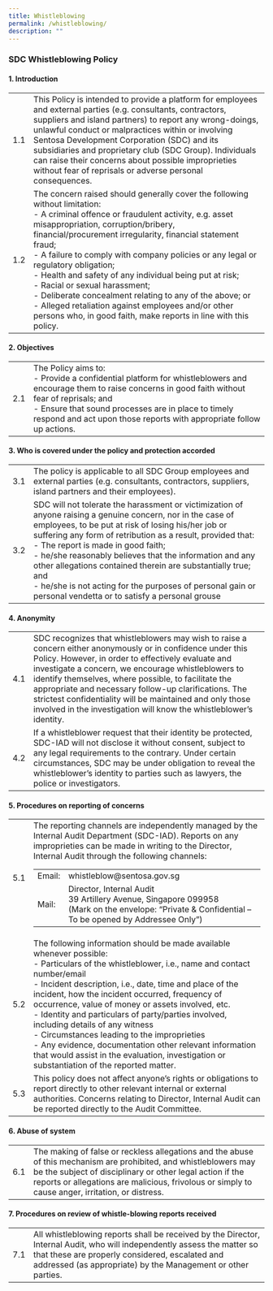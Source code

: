 ```yaml
---
title: Whistleblowing
permalink: /whistleblowing/
description: ""
---
```


### **SDC Whistleblowing Policy**

#### **1. Introduction**
<table class="WBpage_style">
  <tr>
    <td>1.1</td>
    <td>
      This Policy is intended to provide a platform for employees and external parties (e.g. consultants, contractors, suppliers and island partners) to report any wrong-doings, unlawful conduct or malpractices within or involving Sentosa Development Corporation (SDC) and its subsidiaries and proprietary club (SDC Group). Individuals can raise their concerns about possible improprieties without fear of reprisals or adverse personal consequences.
    </td>
  </tr>
  <tr>
    <td>1.2</td>
    <td>
      The concern raised should generally cover the following without limitation:<br>
    - A criminal offence or fraudulent activity, e.g. asset misappropriation, corruption/bribery, financial/procurement irregularity, financial statement fraud;<br>
    - A failure to comply with company policies or any legal or regulatory obligation;<br>
    - Health and safety of any individual being put at risk;<br>
    - Racial or sexual harassment;<br>
    - Deliberate concealment relating to any of the above; or<br>
    - Alleged retaliation against employees and/or other persons who, in good faith, make reports in line with this policy.
    </td>
  </tr>
</table>

#### **2. Objectives**
<table class="WBpage_style">
  <tr>
    <td>2.1</td>
    <td>
      The Policy aims to:<br>
    - Provide a confidential platform for whistleblowers and encourage them to raise concerns in good faith without fear of reprisals; and<br>
    - Ensure that sound processes are in place to timely respond and act upon those reports with appropriate follow up actions.
    </td>
  </tr>
</table>

#### **3. Who is covered under the policy and protection accorded**
<table class="WBpage_style">
  <tr>
    <td>3.1</td>
    <td>
      The policy is applicable to all SDC Group employees and external parties (e.g. consultants, contractors, suppliers, island partners and their employees).
    </td>
  </tr>
  <tr>
    <td>3.2</td>
    <td>
      SDC will not tolerate the harassment or victimization of anyone raising a genuine concern, nor in the case of employees, to be put at risk of losing his/her job or suffering any form of retribution as a result, provided that:<br>
    - The report is made in good faith;<br>
    - he/she reasonably believes that the information and any other allegations contained therein are substantially true; and<br>
    - he/she is not acting for the purposes of personal gain or personal vendetta or to satisfy a personal grouse
    </td>
  </tr>
</table>

#### **4. Anonymity**
<table class="WBpage_style">
  <tr>
    <td>4.1</td>
    <td>
      SDC recognizes that whistleblowers may wish to raise a concern either anonymously or in confidence under this Policy. However, in order to effectively evaluate and               investigate a concern, we encourage whistleblowers to identify themselves, where possible, to facilitate the appropriate and necessary follow-up clarifications. The             strictest confidentiality will be maintained and only those involved in the investigation will know the whistleblower’s identity.
    </td>
  </tr>
  <tr>
    <td>4.2</td>
    <td>
      If a whistleblower request that their identity be protected, SDC-IAD will not disclose it without consent, subject to any legal requirements to the contrary. Under certain       circumstances, SDC may be under obligation to reveal the whistleblower’s identity to parties such as lawyers, the police or investigators.
    </td>
  </tr>
</table>

#### **5. Procedures on reporting of concerns**
<table class="WBpage_style">
  <tr>
    <td>5.1</td>
    <td>
      The reporting channels are independently managed by the Internal Audit Department (SDC-IAD). Reports on any improprieties can be made in writing to the Director, Internal       Audit through the following channels:<br>
      <table>
        <tr>
          <td>Email:</td>
          <td>whistleblow@sentosa.gov.sg</td>
        </tr> 
        <tr>
          <td>Mail:</td>
          <td>Director, Internal Audit <br>39 Artillery Avenue, Singapore 099958 <br>(Mark on the envelope: “Private & Confidential – To be opened by Addressee Only”)</td>
        </tr> 
      </table> 
    </td>
  </tr>
  <tr>
    <td>5.2</td>
    <td>
      The following information should be made available whenever possible:<br>
    - Particulars of the whistleblower, i.e., name and contact number/email<br>
    - Incident description, i.e., date, time and place of the incident, how the incident occurred, frequency of occurrence, value of money or assets involved, etc.<br>
    - Identity and particulars of party/parties involved, including details of any witness<br>
    - Circumstances leading to the improprieties<br>
    - Any evidence, documentation other relevant information that would assist in the evaluation, investigation or substantiation of the reported matter.
    </td>
  </tr>
   <tr>
    <td>5.3</td>
    <td>
      This policy does not affect anyone’s rights or obligations to report directly to other relevant internal or external authorities. Concerns relating to Director, Internal         Audit can be reported directly to the Audit Committee.
    </td>
  </tr>
</table>

#### **6. Abuse of system**
<table class="WBpage_style">
  <tr>
    <td>6.1</td>
    <td>
      The making of false or reckless allegations and the abuse of this mechanism are prohibited, and whistleblowers may be the subject of disciplinary or other legal action if       the reports or allegations are malicious, frivolous or simply to cause anger, irritation, or distress.
    </td>
  </tr>
</table>

#### **7. Procedures on review of whistle-blowing reports received**
<table class="WBpage_style">
  <tr>
    <td>7.1</td>
    <td>
      All whistleblowing reports shall be received by the Director, Internal Audit, who will independently assess the matter so that these are properly considered, escalated and       addressed (as appropriate) by the Management or other parties.
    </td>
  </tr>
</table>